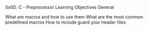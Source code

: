 0x0D. C - Preprocessor
Learning Objectives
General

What are macros and how to use them
What are the most common predefined macros
How to include guard your header files
